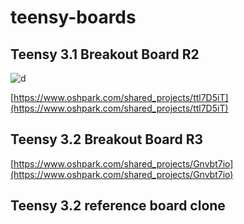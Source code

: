 # teensy-boards

## Teensy 3.1 Breakout Board R2

![d](https://github.com/thewknd/teensy-boards/blob/master/Teensy%203.1%20Breakout%20Board%20R2/1-P1010055.JPG)

[https://www.oshpark.com/shared_projects/ttl7D5iT](https://www.oshpark.com/shared_projects/ttl7D5iT)

## Teensy 3.2 Breakout Board R3

[https://www.oshpark.com/shared_projects/Gnvbt7io](https://www.oshpark.com/shared_projects/Gnvbt7io)


## Teensy 3.2 reference board clone
